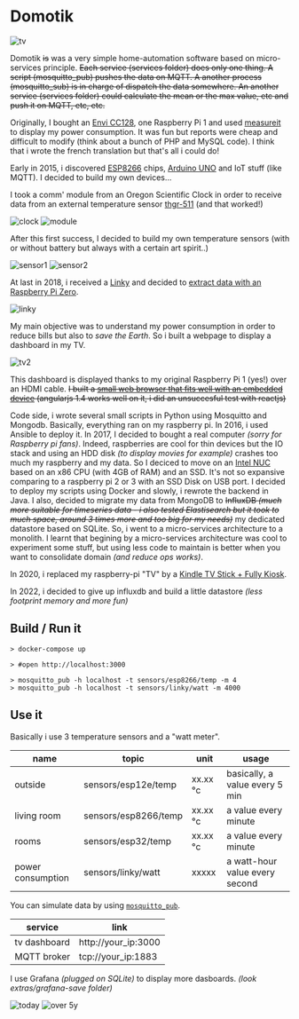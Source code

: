 # Domotik

![tv](extras/tv.png)

Domotik ~~is~~ was a very simple home-automation software based on micro-services principle.
~~Each service (services folder) does only one thing. A script (mosquitto_pub) pushes the data on MQTT.
A another process (mosquitto_sub) is in charge of dispatch the data somewhere.
An another service (services folder) could calculate the mean or the max value, etc and push it on MQTT, etc, etc.~~

Originally, I bought an [Envi CC128](http://www.currentcost.com/product-cc128.html), one Raspberry Pi 1 and used [measureit](https://github.com/lalelunet/measureit/wiki/The-end-of-the-measureit-project-%3F!) to display my power consumption. It was fun but reports were cheap and difficult to modify (think about a bunch of PHP and MySQL code). I think that i wrote the french translation but that's all i could do!

Early in 2015, i discovered [ESP8266](https://fr.wikipedia.org/wiki/ESP8266) chips, [Arduino UNO](https://en.wikipedia.org/wiki/Arduino_Uno) and IoT stuff (like MQTT). I decided to build my own devices…

I took a comm' module from an Oregon Scientific Clock in order to receive data from an external temperature sensor [thgr-511](https://www.disteo-sante.fr/accessoires/1759-thgr-511-sonde-thermo-hygro-.html) (and that worked!)

![clock](extras/oregonscientist.jpg)
![module](extras/communication_module.jpg)

After this first success, I decided to build my own temperature sensors (with or without battery but always with a certain art spirit..)

![sensor1](extras/temp_sensor_1.jpg)
![sensor2](extras/temp_sensor_2.jpg)

At last in 2018, i received a [Linky](https://fr.wikipedia.org/wiki/Linky) and decided to [extract data with an Raspberry Pi Zero](https://github.com/sylvek/linkiki).

![linky](extras/linky.jpg)

My main objective was to understand my power consumption in order to reduce bills but also to *save the Earth*. So i built a webpage to display a dashboard in my TV.

![tv2](extras/tv2.jpg)

This dashboard is displayed thanks to my original Raspberry Pi 1 (yes!) over an HDMI cable. ~~I built a [small web browser that fits well with an embedded device](github.com/sylvek/kiosk-browser/) (angularjs 1.4 works well on it, i did an unsuccesful test with reactjs)~~

Code side, i wrote several small scripts in Python using Mosquitto and Mongodb. Basically, everything ran on my raspberry pi. In 2016, i used Ansible to deploy it. In 2017, I decided to bought a real computer _(sorry for Raspberry pi fans)_. Indeed, raspberries are cool for thin devices but the IO stack and using an HDD disk _(to display movies for example)_ crashes too much my raspberry and my data. So I deciced to move on an [Intel NUC](https://en.wikipedia.org/wiki/Next_Unit_of_Computing) based on an x86 CPU (with 4GB of RAM) and an SSD. It's not so expansive comparing to a raspberry pi 2 or 3 with an SSD Disk on USB port. I decided to deploy my scripts using Docker and slowly, i rewrote the backend in Java. I also, decided to migrate my data from MongoDB to ~~InfluxDB _(much more suitable for timeseries data - i also tested Elastisearch but it took to much space, around 3 times more and too big for my needs)_~~ my dedicated datastore based on SQLite. So, i went to a micro-services architecture to a monolith. I learnt that begining by a micro-services architecture was cool to experiment some stuff, but using less code to maintain is better when you want to consolidate domain _(and reduce ops works)_.

In 2020, i replaced my raspberry-pi "TV" by a [Kindle TV Stick + Fully Kiosk](https://www.fully-kiosk.com/en/#download-box).

In 2022, i decided to give up influxdb and build a little datastore _(less footprint memory and more fun)_

## Build / Run it

```
> docker-compose up

> #open http://localhost:3000

> mosquitto_pub -h localhost -t sensors/esp8266/temp -m 4
> mosquitto_pub -h localhost -t sensors/linky/watt -m 4000
```

## Use it

Basically i use 3 temperature sensors and a "watt meter".

| name | topic | unit | usage |
|---------|------|------|-----|
| outside | sensors/esp12e/temp | xx.xx °c | basically, a value every 5 min |
| living room | sensors/esp8266/temp | xx.xx °c | a value every minute |
| rooms | sensors/esp32/temp | xx.xx °c | a value every minute |
| power consumption | sensors/linky/watt | xxxxx | a watt-hour value every second |

You can simulate data by using [`mosquitto_pub`](https://mosquitto.org/man/mosquitto_pub-1.html).

| service | link |
|---------|------|
| tv dashboard | http://your_ip:3000 |
| MQTT broker | tcp://your_ip:1883 |

I use Grafana _(plugged on SQLite)_ to display more dasboards. _(look extras/grafana-save folder)_

![today](extras/grafana_1.png)
![over 5y](extras/grafana_2.png)